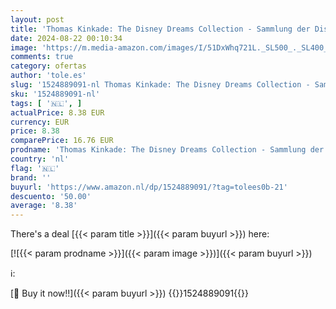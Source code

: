 ```yaml
---
layout: post
title: 'Thomas Kinkade: The Disney Dreams Collection - Sammlung der Disney-Träume 2025: Original Andrews McMeel-Kalender [Kalender]'
date: 2024-08-22 00:10:34
image: 'https://m.media-amazon.com/images/I/51DxWhq721L._SL500_._SL400_.jpg'
comments: true
category: ofertas
author: 'tole.es'
slug: '1524889091-nl Thomas Kinkade: The Disney Dreams Collection - Sammlung...'
sku: '1524889091-nl'
tags: [ '🇳🇱', ]
actualPrice: 8.38 EUR
currency: EUR
price: 8.38
comparePrice: 16.76 EUR
prodname: 'Thomas Kinkade: The Disney Dreams Collection - Sammlung der Disney-Träume 2025: Original Andrews McMeel-Kalender [Kalender]'
country: 'nl'
flag: '🇳🇱'
brand: ''
buyurl: 'https://www.amazon.nl/dp/1524889091/?tag=tolees0b-21'
descuento: '50.00'
average: '8.38'
---
```


There's a deal [{{< param title >}}]({{< param buyurl >}})  here:

[![{{< param prodname >}}]({{< param image >}})]({{< param buyurl >}})

ℹ️:


[🛒 Buy it now!!]({{< param buyurl >}})
{{<world>}}1524889091{{</world>}}
